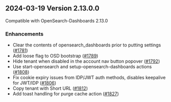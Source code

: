 ## 2024-03-19 Version 2.13.0.0

Compatible with OpenSearch-Dashboards 2.13.0

### Enhancements
* Clear the contents of opensearch_dashboards prior to putting settings ([#1781](https://github.com/opensearch-project/security-dashboards-plugin/pull/1781))
* Add loose flag to OSD bootstrap ([#1789](https://github.com/opensearch-project/security-dashboards-plugin/pull/1789))
* Hide tenant when disabled in the account nav button popover ([#1792](https://github.com/opensearch-project/security-dashboards-plugin/pull/1792))
* Use start-opensearch and setup-opensearch-dashboards actions ([#1808](https://github.com/opensearch-project/security-dashboards-plugin/pull/1808))
* Fix cookie expiry issues from IDP/JWT auth methods, disables keepalive for JWT/IDP ([#1806](https://github.com/opensearch-project/security-dashboards-plugin/pull/1806))
* Copy tenant with Short URL ([#1812](https://github.com/opensearch-project/security-dashboards-plugin/pull/1812))
* Add toast handling for purge cache action ([#1827](https://github.com/opensearch-project/security-dashboards-plugin/pull/1827))
